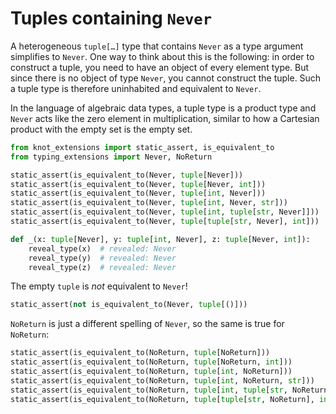 # Tuples containing `Never`

A heterogeneous `tuple[…]` type that contains `Never` as a type argument simplifies to `Never`. One
way to think about this is the following: in order to construct a tuple, you need to have an object
of every element type. But since there is no object of type `Never`, you cannot construct the tuple.
Such a tuple type is therefore uninhabited and equivalent to `Never`.

In the language of algebraic data types, a tuple type is a product type and `Never` acts like the
zero element in multiplication, similar to how a Cartesian product with the empty set is the empty
set.

```py
from knot_extensions import static_assert, is_equivalent_to
from typing_extensions import Never, NoReturn

static_assert(is_equivalent_to(Never, tuple[Never]))
static_assert(is_equivalent_to(Never, tuple[Never, int]))
static_assert(is_equivalent_to(Never, tuple[int, Never]))
static_assert(is_equivalent_to(Never, tuple[int, Never, str]))
static_assert(is_equivalent_to(Never, tuple[int, tuple[str, Never]]))
static_assert(is_equivalent_to(Never, tuple[tuple[str, Never], int]))

def _(x: tuple[Never], y: tuple[int, Never], z: tuple[Never, int]):
    reveal_type(x)  # revealed: Never
    reveal_type(y)  # revealed: Never
    reveal_type(z)  # revealed: Never
```

The empty `tuple` is *not* equivalent to `Never`!

```py
static_assert(not is_equivalent_to(Never, tuple[()]))
```

`NoReturn` is just a different spelling of `Never`, so the same is true for `NoReturn`:

```py
static_assert(is_equivalent_to(NoReturn, tuple[NoReturn]))
static_assert(is_equivalent_to(NoReturn, tuple[NoReturn, int]))
static_assert(is_equivalent_to(NoReturn, tuple[int, NoReturn]))
static_assert(is_equivalent_to(NoReturn, tuple[int, NoReturn, str]))
static_assert(is_equivalent_to(NoReturn, tuple[int, tuple[str, NoReturn]]))
static_assert(is_equivalent_to(NoReturn, tuple[tuple[str, NoReturn], int]))
```
